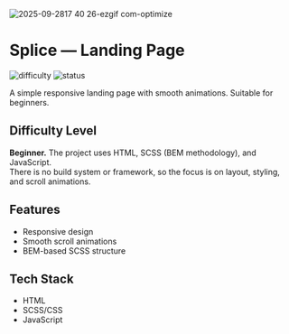 
![2025-09-2817 40 26-ezgif com-optimize](https://github.com/user-attachments/assets/4d862f06-0103-493f-924d-787f15755b2b)

# Splice — Landing Page

![difficulty](https://img.shields.io/badge/difficulty-beginner-brightgreen)
![status](https://img.shields.io/badge/status-live-blue)

A simple responsive landing page with smooth animations. Suitable for beginners.  

## Difficulty Level  
**Beginner.** The project uses HTML, SCSS (BEM methodology), and  JavaScript.  
There is no build system or framework, so the focus is on layout, styling, and scroll animations.  

## Features  
- Responsive design  
- Smooth scroll animations  
- BEM-based SCSS structure  

## Tech Stack  
- HTML  
- SCSS/CSS  
- JavaScript  

